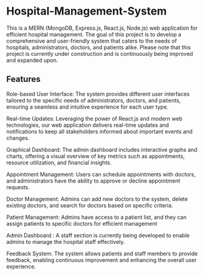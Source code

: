 # Hospital-Management-System
This is a MERN (MongoDB, Express.js, React.js, Node.js) web application for efficient hospital management. The goal of this project is to develop a comprehensive and user-friendly system that caters to the needs of hospitals, administrators, doctors, and patients alike. Please note that this project is currently under construction and is continuously being improved and expanded upon.

## Features
Role-based User Interface: The system provides different user interfaces tailored to the specific needs of administrators, doctors, and patients, ensuring a seamless and intuitive experience for each user type.

Real-time Updates: Leveraging the power of React.js and modern web technologies, our web application delivers real-time updates and notifications to keep all stakeholders informed about important events and changes.

Graphical Dashboard: The admin dashboard includes interactive graphs and charts, offering a visual overview of key metrics such as appointments, resource utilization, and financial insights.

Appointment Management: Users can schedule appointments with doctors, and administrators have the ability to approve or decline appointment requests.

Doctor Management: Admins can add new doctors to the system, delete existing doctors, and search for doctors based on specific criteria.

Patient Management: Admins have access to a patient list, and they can assign patients to specific doctors for efficient management

Admin Dashboard : A staff section is currently being developed to enable admins to manage the hospital staff effectively.

Feedback System: The system allows patients and staff members to provide feedback, enabling continuous improvement and enhancing the overall user experience.
